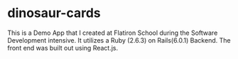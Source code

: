 # dinosaur-cards

This is a Demo App that I created at Flatiron School during the Software Development intensive.  It utilizes a Ruby (2.6.3) on Rails(6.0.1) Backend.
The front end was built out using React.js.  

